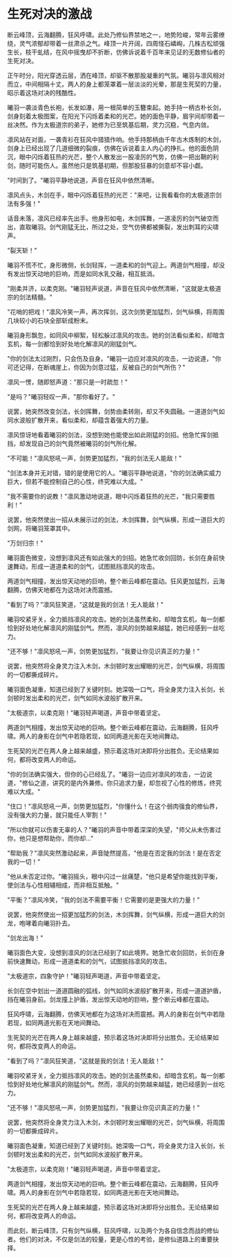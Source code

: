 # 生死对决的激战

断云峰顶，云海翻腾，狂风呼啸。此处乃修仙界禁地之一，地势险峻，常年云雾缭绕，灵气浓郁却带着一丝肃杀之气。峰顶一片开阔，四周怪石嶙峋，几株古松顽强生长，枝干虬结，在风中摇曳却不折断，仿佛诉说着千百年来见证的无数修仙者的生死对决。

正午时分，阳光穿透云层，洒在峰顶，却驱不散那股凝重的气氛。曦羽与凛风相对而立，中间相隔十丈。两人的身上都笼罩着一层淡淡的光晕，那是生死契的力量，昭示着这场对决的残酷性。

曦羽一袭淡青色长袍，长发如瀑，用一根简单的玉簪束起。她手持一柄古朴长剑，剑身刻着太极图案，在阳光下闪烁着柔和的光芒。她的面色平静，眉宇间却带着一丝决然。作为太极道宗的弟子，她修为已至筑基后期，灵力沉稳，气息内敛。

凛风站在对面，一袭青衫在狂风中猎猎作响。他手持那柄由千年古木炼制的木剑，剑身上已经出现了几道细微的裂痕，仿佛在诉说着主人内心的挣扎。他的面色阴沉，眼中闪烁着狂热的光芒，整个人散发出一股凌厉的气势，仿佛一把出鞘的利剑，随时可能伤人。虽然他只是筑基初期，但那股狂暴的剑意却不容小觑。

"时间到了。"曦羽平静地说道，声音在狂风中依然清晰。

凛风点头，木剑在手，眼中闪烁着狂热的光芒："来吧，让我看看你的太极道宗剑法有多强！"

话音未落，凛风已经率先出手。他身形如电，木剑挥舞，一道凌厉的剑气破空而出，直取曦羽。剑气刚猛无比，所过之处，空气仿佛都被撕裂，发出刺耳的尖啸声。

"裂天斩！"

曦羽不慌不忙，身形微侧，长剑轻挥，一道柔和的剑气迎上。两道剑气相撞，却没有发出惊天动地的巨响，而是如同水乳交融，相互抵消。

"刚柔并济，以柔克刚。"曦羽轻声说道，声音在狂风中依然清晰，"这就是太极道宗的剑法精髓。"

"花哨的把戏！"凛风冷笑一声，再次挥剑，这次剑势更加猛烈，剑气纵横，将周围几块较小的石块全部斩成粉末。

曦羽身形飘忽，如同风中柳絮，轻松躲过凛风的攻击。她的剑法看似柔和，却暗含玄机，每一剑都恰到好处地化解凛风的刚猛剑气。

"你的剑法太过刚烈，只会伤及自身。"曦羽一边应对凛风的攻击，一边说道，"你可还记得，在断魂崖上，你因为剑意过猛，反被自己的剑气所伤？"

凛风一愣，随即怒声道："那只是一时疏忽！"

"是吗？"曦羽轻叹一声，"那你看好了。"

说罢，她突然改变剑法，长剑挥舞，剑势由柔转刚，却又不失圆融。一道道剑气如同水波般扩散开来，看似柔和，却蕴含着强大的力量。

凛风惊讶地看着曦羽的剑法，没想到她也能使出如此刚猛的剑招。他急忙挥剑抵挡，却发现自己的剑气竟然被曦羽的剑气所化解。

"不可能！"凛风怒吼一声，剑势更加猛烈，"我的剑法无人能敌！"

"剑法本身并无对错，错的是使用它的人。"曦羽平静地说道，"你的剑法确实威力巨大，但若不能控制自己的心性，终究难以大成。"

"我不需要你的说教！"凛风激动地说道，眼中闪烁着狂热的光芒，"我只需要胜利！"

说罢，他突然使出一招从未展示过的剑法，木剑挥舞，剑气纵横，形成一道巨大的剑网，将曦羽笼罩其中。

"万剑归宗！"

曦羽面色微变，没想到凛风还有如此强大的剑招。她急忙收剑回防，长剑在身前快速舞动，形成一道道柔和的剑气，试图抵挡凛风的攻击。

两道剑气相撞，发出惊天动地的巨响，整个断云峰都在震动。狂风更加猛烈，云海翻腾，仿佛天地都在为这场对决而震撼。

"看到了吗？"凛风狂笑道，"这就是我的剑法！无人能敌！"

曦羽咬紧牙关，全力抵挡凛风的攻击。她的剑法虽然柔和，却暗含玄机，每一剑都恰到好处地化解凛风的刚猛剑气。然而，凛风的剑势越来越猛，她已经感到一丝吃力。

"还不够！"凛风怒吼一声，剑势更加猛烈，"我要让你见识真正的力量！"

说罢，他突然将全身灵力注入木剑，木剑顿时发出耀眼的光芒，剑气纵横，将周围的一切都撕成碎片。

曦羽面色凝重，知道已经到了关键时刻。她深吸一口气，将全身灵力注入长剑，长剑顿时发出柔和的光芒，剑气如同水波般扩散开来。

"太极道宗，以柔克刚！"曦羽轻声喝道，声音中带着坚定。

两道剑气相撞，发出惊天动地的巨响。整个断云峰都在震动，云海翻腾，狂风呼啸。两人的身影在剑气中若隐若现，如同两道光影在天地间舞动。

生死契的光芒在两人身上越来越盛，预示着这场对决即将分出胜负。无论结果如何，都将改变两人的命运。

"你的剑法确实强大，但你的心已经乱了。"曦羽一边应对凛风的攻击，一边说道，"修仙之道，讲究的是内外兼修。你只追求力量，却忽视了心性的修炼，终究难以大成。"

"住口！"凛风怒吼一声，剑势更加猛烈，"你懂什么！在这个弱肉强食的修仙界，没有强大的力量，就只能任人宰割！"

"所以你就可以伤害无辜的人？"曦羽的声音中带着深深的失望，"师父从未伤害过你，他只是想帮助你，而你却..."

"帮助我？"凛风突然激动起来，声音陡然提高，"他是在否定我的剑法！是在否定我的一切！"

"他从未否定过你。"曦羽摇头，眼中闪过一丝痛楚，"他只是希望你能找到平衡，使剑法与心性相辅相成，而非相互抵触。"

"平衡？"凛风冷笑，"我的剑法不需要平衡！它需要的是更强大的力量！"

说罢，他突然使出一招更加猛烈的剑法，木剑挥舞，剑气纵横，形成一道巨大的剑龙，咆哮着向曦羽扑去。

"剑龙出海！"

曦羽面色大变，没想到凛风的剑法已经到了如此境界。她急忙收剑回防，长剑在身前快速舞动，形成一道道柔和的剑气，试图抵挡凛风的攻击。

"太极道宗，四象守护！"曦羽轻声喝道，声音中带着坚定。

长剑在空中划出一道道圆融的弧线，剑气如同水波般扩散开来，形成一道道护盾，挡在曦羽身前。剑龙撞上护盾，发出惊天动地的巨响，整个断云峰都在震动。

狂风呼啸，云海翻腾，仿佛天地都在为这场对决而震撼。两人的身影在剑气中若隐若现，如同两道光影在天地间舞动。

生死契的光芒在两人身上越来越盛，预示着这场对决即将分出胜负。无论结果如何，都将改变两人的命运。

"看到了吗？"凛风狂笑道，"这就是我的剑法！无人能敌！"

曦羽咬紧牙关，全力抵挡凛风的攻击。她的剑法虽然柔和，却暗含玄机，每一剑都恰到好处地化解凛风的刚猛剑气。然而，凛风的剑势越来越猛，她已经感到一丝吃力。

"还不够！"凛风怒吼一声，剑势更加猛烈，"我要让你见识真正的力量！"

说罢，他突然将全身灵力注入木剑，木剑顿时发出耀眼的光芒，剑气纵横，将周围的一切都撕成碎片。

曦羽面色凝重，知道已经到了关键时刻。她深吸一口气，将全身灵力注入长剑，长剑顿时发出柔和的光芒，剑气如同水波般扩散开来。

"太极道宗，以柔克刚！"曦羽轻声喝道，声音中带着坚定。

两道剑气相撞，发出惊天动地的巨响。整个断云峰都在震动，云海翻腾，狂风呼啸。两人的身影在剑气中若隐若现，如同两道光影在天地间舞动。

生死契的光芒在两人身上越来越盛，预示着这场对决即将分出胜负。无论结果如何，都将改变两人的命运。

而此刻，断云峰顶，只有剑气纵横，狂风呼啸，以及两个为各自信念而战的修仙者。他们的对决，不仅是剑法的较量，更是心性的考验，是修仙道路上的重要抉择。